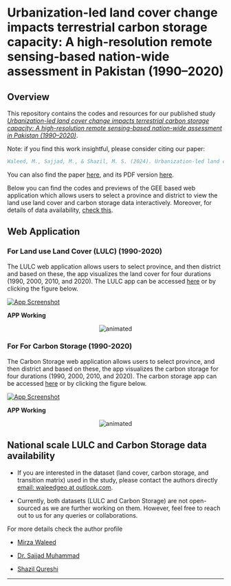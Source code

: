
# Urbanization-led land cover change impacts terrestrial carbon storage capacity: A high-resolution remote sensing-based nation-wide assessment in Pakistan (1990–2020)

## Overview

This repository contains the codes and resources for our published study _[Urbanization-led land cover change impacts terrestrial carbon storage capacity: A high-resolution remote sensing-based nation-wide assessment in Pakistan (1990–2020)](https://doi.org/10.1016/j.eiar.2023.107396)_.

Note: if you find this work insightful, please consider citing our paper:

```bibtex
Waleed, M., Sajjad, M., & Shazil, M. S. (2024). Urbanization-led land cover change impacts terrestrial carbon storage capacity: A high-resolution remote sensing-based nation-wide assessment in Pakistan (1990–2020). Environmental Impact Assessment Review, 105, 107396.
```
You can also find the paper [here](https://doi.org/10.1016/j.eiar.2023.107396), and its PDF version [here](https://waleedgeo.com/papers/waleed2024_paklulc.pdf).

Below you can find the codes and previews of the GEE based web application which allows users to select a province and district to view the land use land cover and carbon storage data interactively. Moreover, for details of data availability, [check this](#national-scale-lulc-and-carbon-storage-data-availability).

## Web Application

### For Land use Land Cover (LULC) (1990-2020)

The LULC web application allows users to select province, and then district and based on these, the app visualizes the land cover for four durations (1990, 2000, 2010, and 2020). The LULC app can be accessed [here](https://waleedgis.users.earthengine.app/view/pakistan-lulc-1990-2020) or by clicking the figure below.

[![App Screenshot](https://imgur.com/6VulZAQ.png)](https://waleedgis.users.earthengine.app/view/pakistan-lulc-1990-2020)

**APP Working**

<p align="center">
    <img src="https://imgur.com/azb1v8H.gif" alt="animated" />
</p>


### For For Carbon Storage (1990-2020)

The Carbon Storage web application allows users to select province, and then district and based on these, the app visualizes the carbon storage for four durations (1990, 2000, 2010, and 2020). The carbon storage app can be accessed [here](https://waleedgis.users.earthengine.app/view/pakistan-carbon-1990-2020) or by clicking the figure below.

[![App Screenshot](https://imgur.com/IzEZJau.png)](https://waleedgis.users.earthengine.app/view/pakistan-carbon-1990-2020)

**APP Working**

<p align="center">
    <img src="https://imgur.com/MLKKDcV.gif" alt="animated" />
</p>

## National scale LULC and Carbon Storage data availability

- If you are interested in the dataset (land cover, carbon storage, and transition matrix) used in the study, please contact the authors directly [email: waleedgeo at outlook.com](mailto:waleedgeo@outlook.com?subject=Data%20Request%20-%20PAKISTAN%20LULC%20%26%20Carbon%20Storage).

- Currently, both datasets (LULC and Carbon Storage) are not open-sourced as we are further working on them. However, feel free to reach out to us for any queries or collaborations.


For more details check the author profile
- [Mirza Waleed](https://waleedgeo.com)

- [Dr. Sajjad Muhammad](https://geog.hkbu.edu.hk/people/detail/680/)

- [Shazil Qureshi](https://www.linkedin.com/in/shazil-qureshi-60a624246/)
---

